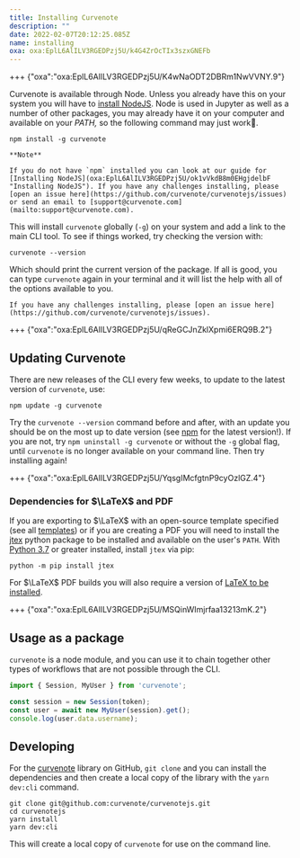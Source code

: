 ```yaml
---
title: Installing Curvenote
description: ""
date: 2022-02-07T20:12:25.085Z
name: installing
oxa: oxa:EplL6AlILV3RGEDPzj5U/k4G4ZrOcTIx3szxGNEFb
---
```


+++ {"oxa":"oxa:EplL6AlILV3RGEDPzj5U/K4wNaODT2DBRm1NwVVNY.9"}

Curvenote is available through Node. Unless you already have this on your system you will have to [install NodeJS](oxa:EplL6AlILV3RGEDPzj5U/ok1vVkdB8m0EHgjdelbF "Installing NodeJS"). Node is used in Jupyter as well as a number of other packages, you may already have it on your computer and available on your *PATH,* so the following command may just work🤞.

```shell
npm install -g curvenote
```

````{important}
**Note**

If you do not have `npm` installed you can look at our guide for [Installing NodeJS](oxa:EplL6AlILV3RGEDPzj5U/ok1vVkdB8m0EHgjdelbF "Installing NodeJS"). If you have any challenges installing, please [open an issue here](https://github.com/curvenote/curvenotejs/issues) or send an email to [support@curvenote.com](mailto:support@curvenote.com).

````

This will install `curvenote` globally (`-g`) on your system and add a link to the main CLI tool. To see if things worked, try checking the version with:

```shell
curvenote --version
```

Which should print the current version of the package. If all is good, you can type `curvenote` again in your terminal and it will list the help with all of the options available to you.

````{note}
If you have any challenges installing, please [open an issue here](https://github.com/curvenote/curvenotejs/issues).

````

+++ {"oxa":"oxa:EplL6AlILV3RGEDPzj5U/qReGCJnZklXpmi6ERQ9B.2"}

## Updating Curvenote

There are new releases of the CLI every few weeks, to update to the latest version of `curvenote`, use:

```shell
npm update -g curvenote
```

Try the `curvenote --version` command before and after, with an update you should be on the most up to date version (see [npm](https://npmjs.com/package/curvenote) for the latest version!). If you are not, try `npm uninstall -g curvenote` or without the `-g` global flag, until `curvenote` is no longer available on your command line. Then try installing again!

+++ {"oxa":"oxa:EplL6AlILV3RGEDPzj5U/YqsgIMcfgtnP9cyOzlGZ.4"}

### Dependencies for $\LaTeX$ and PDF

If you are exporting to $\LaTeX$ with an open-source template specified (see all [templates](https://github.com/curvenote/templates)) or if you are creating a PDF you will need to install the [jtex](https://pypi.org/project/jtex/) python package to be installed and available on the user's `PATH`. With [Python 3.7](https://www.python.org/downloads/) or greater installed, install `jtex` via pip:

```shell
python -m pip install jtex
```

For $\LaTeX$ PDF builds you will also require a version of [LaTeX to be installed](https://www.latex-project.org/get).

+++ {"oxa":"oxa:EplL6AlILV3RGEDPzj5U/MSQinWImjrfaa13213mK.2"}

## Usage as a package

`curvenote` is a node module, and you can use it to chain together other types of workflows that are not possible through the CLI.

```typescript
import { Session, MyUser } from 'curvenote';

const session = new Session(token);
const user = await new MyUser(session).get();
console.log(user.data.username);
```

## Developing

For the [curvenote](https://github.com/curvenote/curvenotejs) library on GitHub, `git clone` and you can install the dependencies and then create a local copy of the library with the `yarn dev:cli` command.

```shell
git clone git@github.com:curvenote/curvenotejs.git
cd curvenotejs
yarn install
yarn dev:cli
```

This will create a local copy of `curvenote` for use on the command line.

